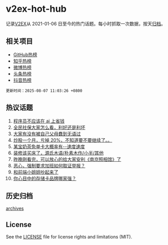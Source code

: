 # v2ex-hot-hub

 记录[V2EX](https://www.v2ex.com/)从 2021-01-06 日至今的热门话题。每小时抓取一次数据，按天[归档](archives)。
 
 ## 相关项目

- [GitHub热榜](https://github.com/lonnyzhang423/github-hot-hub)
- [知乎热榜](https://github.com/lonnyzhang423/zhihu-hot-hub)
- [微博热榜](https://github.com/lonnyzhang423/weibo-hot-hub)
- [头条热榜](https://github.com/lonnyzhang423/toutiao-hot-hub)
- [抖音热榜](https://github.com/lonnyzhang423/douyin-hot-hub)


 `更新时间：2025-08-07 11:03:26 +0800`

## 热议话题

1. [程序员不应该在 ai 上省钱](https://www.v2ex.com/t/1150361)
1. [全民社保大家怎么看，利好还是利坏](https://www.v2ex.com/t/1150537)
1. [大家有没有被自己父母蠢到无语过](https://www.v2ex.com/t/1150308)
1. [炒股一个月，亏掉 20%，不知道要不要继续了。。](https://www.v2ex.com/t/1150436)
1. [某宝奶茶免单卡大概率有--速度速度](https://www.v2ex.com/t/1150540)
1. [装修该买床了，源氏木语/朴素木作/小半/其他](https://www.v2ex.com/t/1150316)
1. [昨晚刚看完，可以放心的给大家安利《南京照相馆》了](https://www.v2ex.com/t/1150558)
1. [恶心，强制要求加班如何取证举报？](https://www.v2ex.com/t/1150310)
1. [和前端小姐姐吵起来了](https://www.v2ex.com/t/1150524)
1. [你心目中的存储卡品牌哪家强？](https://www.v2ex.com/t/1150390)

## 历史归档

[archives](archives)

## License

See the [LICENSE](LICENSE) file for license rights and limitations (MIT).
